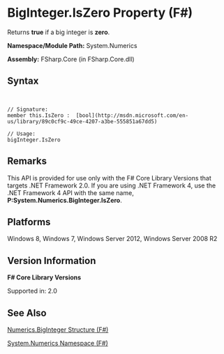# BigInteger.IsZero Property (F#)

Returns **true** if a big integer is **zero**.

**Namespace/Module Path:** System.Numerics

**Assembly:** FSharp.Core (in FSharp.Core.dll)


## Syntax


```


// Signature:
member this.IsZero :  [bool](http://msdn.microsoft.com/en-us/library/89c0cf9c-49ce-4207-a3be-555851a67dd5)

// Usage:
bigInteger.IsZero

```



## Remarks
This API is provided for use only with the F# Core Library Versions that targets .NET Framework 2.0. If you are using .NET Framework 4, use the .NET Framework 4 API with the same name, **P:System.Numerics.BigInteger.IsZero**.


## Platforms
Windows 8, Windows 7, Windows Server 2012, Windows Server 2008 R2


## Version Information
**F# Core Library Versions**

Supported in: 2.0




## See Also
[Numerics.BigInteger Structure &#40;F&#35;&#41;](Numerics.BigInteger+Structure+%28FSharp%29.md)

[System.Numerics Namespace &#40;F&#35;&#41;](System.Numerics+Namespace+%28FSharp%29.md)


